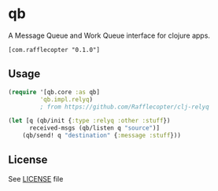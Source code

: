 # qb

A Message Queue and Work Queue interface for clojure apps.

```
[com.rafflecopter "0.1.0"]
```

## Usage

```clojure
(require '[qb.core :as qb]
         'qb.impl.relyq)
         ; from https://github.com/Rafflecopter/clj-relyq

(let [q (qb/init {:type :relyq :other :stuff})
      received-msgs (qb/listen q "source")]
    (qb/send! q "destination" {:message :stuff}))
```

## License

See [LICENSE](https://github.com/Rafflecopter/clj-qb/blob/master/LICENSE) file